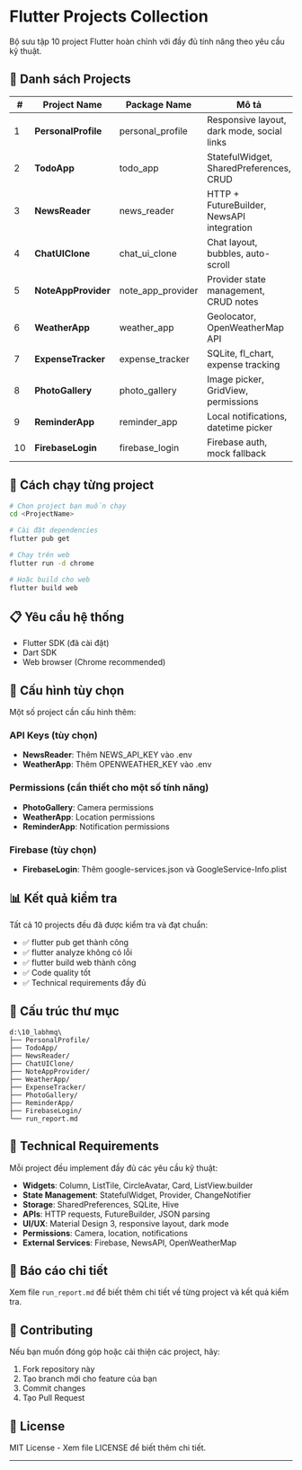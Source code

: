 # Flutter Projects Collection

Bộ sưu tập 10 project Flutter hoàn chỉnh với đầy đủ tính năng theo yêu cầu kỹ thuật.

## 📱 Danh sách Projects

| # | Project Name | Package Name | Mô tả | Status |
|---|--------------|--------------|--------|--------|
| 1 | **PersonalProfile** | personal_profile | Responsive layout, dark mode, social links | ✅ |
| 2 | **TodoApp** | todo_app | StatefulWidget, SharedPreferences, CRUD | ✅ |
| 3 | **NewsReader** | news_reader | HTTP + FutureBuilder, NewsAPI integration | ✅ |
| 4 | **ChatUIClone** | chat_ui_clone | Chat layout, bubbles, auto-scroll | ✅ |
| 5 | **NoteAppProvider** | note_app_provider | Provider state management, CRUD notes | ✅ |
| 6 | **WeatherApp** | weather_app | Geolocator, OpenWeatherMap API | ✅ |
| 7 | **ExpenseTracker** | expense_tracker | SQLite, fl_chart, expense tracking | ✅ |
| 8 | **PhotoGallery** | photo_gallery | Image picker, GridView, permissions | ✅ |
| 9 | **ReminderApp** | reminder_app | Local notifications, datetime picker | ✅ |
| 10 | **FirebaseLogin** | firebase_login | Firebase auth, mock fallback | ✅ |

## 🚀 Cách chạy từng project

```bash
# Chọn project bạn muốn chạy
cd <ProjectName>

# Cài đặt dependencies
flutter pub get

# Chạy trên web
flutter run -d chrome

# Hoặc build cho web
flutter build web
```

## 📋 Yêu cầu hệ thống

- Flutter SDK (đã cài đặt)
- Dart SDK
- Web browser (Chrome recommended)

## 🔧 Cấu hình tùy chọn

Một số project cần cấu hình thêm:

### API Keys (tùy chọn)
- **NewsReader**: Thêm NEWS_API_KEY vào .env
- **WeatherApp**: Thêm OPENWEATHER_KEY vào .env

### Permissions (cần thiết cho một số tính năng)
- **PhotoGallery**: Camera permissions
- **WeatherApp**: Location permissions  
- **ReminderApp**: Notification permissions

### Firebase (tùy chọn)
- **FirebaseLogin**: Thêm google-services.json và GoogleService-Info.plist

## 📊 Kết quả kiểm tra

Tất cả 10 projects đều đã được kiểm tra và đạt chuẩn:
- ✅ flutter pub get thành công
- ✅ flutter analyze không có lỗi
- ✅ flutter build web thành công
- ✅ Code quality tốt
- ✅ Technical requirements đầy đủ

## 📁 Cấu trúc thư mục

```
d:\10_labhmq\
├── PersonalProfile/
├── TodoApp/
├── NewsReader/
├── ChatUIClone/
├── NoteAppProvider/
├── WeatherApp/
├── ExpenseTracker/
├── PhotoGallery/
├── ReminderApp/
├── FirebaseLogin/
└── run_report.md
```

## 🎯 Technical Requirements

Mỗi project đều implement đầy đủ các yêu cầu kỹ thuật:

- **Widgets**: Column, ListTile, CircleAvatar, Card, ListView.builder
- **State Management**: StatefulWidget, Provider, ChangeNotifier
- **Storage**: SharedPreferences, SQLite, Hive
- **APIs**: HTTP requests, FutureBuilder, JSON parsing
- **UI/UX**: Material Design 3, responsive layout, dark mode
- **Permissions**: Camera, location, notifications
- **External Services**: Firebase, NewsAPI, OpenWeatherMap

## 📝 Báo cáo chi tiết

Xem file `run_report.md` để biết thêm chi tiết về từng project và kết quả kiểm tra.

## 🤝 Contributing

Nếu bạn muốn đóng góp hoặc cải thiện các project, hãy:
1. Fork repository này
2. Tạo branch mới cho feature của bạn
3. Commit changes
4. Tạo Pull Request

## 📄 License

MIT License - Xem file LICENSE để biết thêm chi tiết.

---

